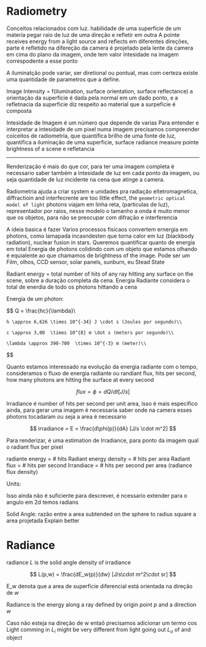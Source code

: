 # Radiometry




Conceitos relacionados com luz.
habilidade de uma superficie de um materia pegar raio de luz de uma direção e refletir em outra
A pointe receives energy from a light source and reflects em diferentes direções, parte é refletido na difereção da camera é projetado pela lente da camera em cima do plano da imagem, onde tem valor intesidade na imagem correspodente a esse ponto

A iluminatção pode variar, ser diretional ou pontual, mas com certeza existe uma quantidade de parametros que a define.

Image Intensity = f(ilumination, surface orientation, surface reflectance)
a orientação da superficie é dada pela normal em um dado ponto, e a refletnacia da superficie diz respeito ao material que a surpeficie é composta

Intesidade de Imagem é um número que depende de varias
Para entender e interpretar a intesidade de um pixel numa imagem precisamos compreender coiceitos de radiometria, que quantifica  brilho de uma fonte de luz, quantifica a iluminação de uma superficie, surface radiance measure pointe brightness of a scene e refletancia

----

Renderização é mais do que cor, para ter uma imagem completa é necessario saber também a intesidade de luz em cada ponto da imagem, ou seja quantidade de luz incidente na cena que atinge a camera. 

Radiometria ajuda a criar system e unidades pra radiação eltetromagnetica, diffractioin and interfecrente are too little effect, the ``geometric optical model of light`` photons viajam em linha reta, (particulas de luz), representador por raios, nesse modelo o tamanho a onda é muito menor que os objetos, para não se preocupar com difração e interferencia

A ideia basica é fazer
Varios processos fisicaos convertem ernergia em photons, como lamapada incasndesten que torna calor em luz (blackbody radiation), nuclear fusion in stars.
Queremos quantificar quanto de energia em total
Energia de photons colidindo com um objeto que estamos olhando é equialente ao que chamamos de brightness of the image.
Pode ser um Film, olhos, CCD sensor, solar panels, sunburn, eu
Stead State

Radiant energy = total number of hits of any ray hitting any surface on the scene, sobre a duração completa da cena.
Energia Radiante considera o total de enerdia de todo os photons hittando a cena

Energia de um photon:

$$
    Q = \frac{hc}{\lambda}\\

    h \approx 6,626 \times 10^{-34} J \cdot s (Joules por segundo)\\

    c \approx 3,00  \times 10^{8} m \dot s (meters por segundo)\\

    \lambda \approx 390-700  \times 10^{-3} m (meter)\\
$$

Quanto estamos interessado na evolução da energia radiante com o tempo, consideramos o fluxo de energia radiante ou randiant flux, hits per second, how many photons are hitting the surface at every second

$$
flux =  \phi = dQ/dt [J/s] 
$$

Irradiance é number of hits per second per unit area, isso é mais especifico ainda, para gerar uma imagem é necessaria saber onde na camera esses photons tocadaram ou seja a area é necessario

$$
irradiance = E = \frac{d\phi(p)}{dA} [J/s \cdot m^2]
$$

Para renderizar, é uma estimation de Irradiance, para ponto da imagem qual o radiant flux per pixel

radiante energy = # hits
Radiant energy density = # hits per area
Radiant flux = # hits per second
Irrandiace = # hits per second per area (radiance flux density)

Units:


Isso ainda não é suficiente para descrever, é ncessario extender para o angulo
em 2d temos radians


Solid Angle: razão entre a area subtended on the sphere to radius square
a area projetada
Explain better

# Radiance
radiance $L$ is the solid angle density of irradiance

$$
L(p,w) = \frac{dE_w(p)}{dw} [J/s\cdot m^2\cdot sr]
$$

E_w denota que a area de superficie diferencial está orientada na direção de $w$

Radiance is the energy along a ray defined by origin point $p$ and a direction $w$

Caso não esteja na direção de w entaõ precisamos adicionar um termo cos
Light comming in $L_i$ might be very different from light  going out $L_o$ of and object
